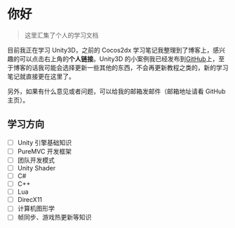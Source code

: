 # 你好

> 这里汇集了个人的学习文档

目前我正在学习 Unity3D，之前的 Cocos2dx 学习笔记我整理到了博客上，感兴趣的可以点击右上角的**个人链接**。Unity3D 的小案例我已经发布到[GitHub](https://github.com/huyinxian/Unity3D-Practice)上，至于博客的话我可能会选择更新一些其他的东西，不会再更新教程之类的，新的学习笔记就直接更在这里了。

另外，如果有什么意见或者问题，可以给我的邮箱发邮件（邮箱地址请看 GitHub 主页）。

## 学习方向

- [ ] Unity 引擎基础知识
- [ ] PureMVC 开发框架
- [ ] 团队开发模式
- [ ] Unity Shader
- [ ] C#
- [ ] C++
- [ ] Lua
- [ ] DirecX11
- [ ] 计算机图形学
- [ ] 帧同步、游戏热更新等知识